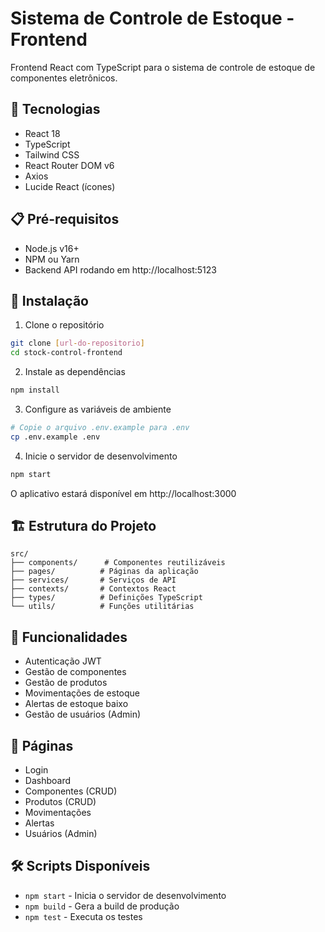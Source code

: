 # Sistema de Controle de Estoque - Frontend

Frontend React com TypeScript para o sistema de controle de estoque de componentes eletrônicos.

## 🚀 Tecnologias

- React 18
- TypeScript
- Tailwind CSS
- React Router DOM v6
- Axios
- Lucide React (ícones)

## 📋 Pré-requisitos

- Node.js v16+
- NPM ou Yarn
- Backend API rodando em http://localhost:5123

## 🔧 Instalação

1. Clone o repositório
```bash
git clone [url-do-repositorio]
cd stock-control-frontend
```

2. Instale as dependências
```bash
npm install
```

3. Configure as variáveis de ambiente
```bash
# Copie o arquivo .env.example para .env
cp .env.example .env
```

4. Inicie o servidor de desenvolvimento
```bash
npm start
```

O aplicativo estará disponível em http://localhost:3000

## 🏗️ Estrutura do Projeto

```
src/
├── components/      # Componentes reutilizáveis
├── pages/          # Páginas da aplicação
├── services/       # Serviços de API
├── contexts/       # Contextos React
├── types/          # Definições TypeScript
└── utils/          # Funções utilitárias
```

## 🔑 Funcionalidades

- Autenticação JWT
- Gestão de componentes
- Gestão de produtos
- Movimentações de estoque
- Alertas de estoque baixo
- Gestão de usuários (Admin)

## 📱 Páginas

- Login
- Dashboard
- Componentes (CRUD)
- Produtos (CRUD)
- Movimentações
- Alertas
- Usuários (Admin)

## 🛠️ Scripts Disponíveis

- `npm start` - Inicia o servidor de desenvolvimento
- `npm build` - Gera a build de produção
- `npm test` - Executa os testes